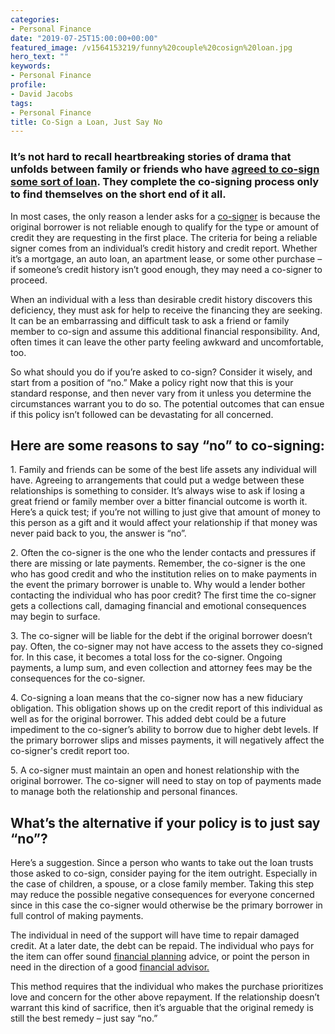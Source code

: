 ```yaml
---
categories:
- Personal Finance
date: "2019-07-25T15:00:00+00:00"
featured_image: /v1564153219/funny%20couple%20cosign%20loan.jpg
hero_text: ""
keywords:
- Personal Finance
profile:
- David Jacobs
tags:
- Personal Finance
title: Co-Sign a Loan, Just Say No
---
```

### It’s not hard to recall heartbreaking stories of drama that unfolds between family or friends who have [agreed to co-sign some sort of loan](https://navalign.com/updates/how-to-avoid-being-the-bank-of-mom-and-dad/). They complete the co-signing process only to find themselves on the short end of it all.

In most cases, the only reason a lender asks for a [co-signer](https://www.experian.com/blogs/ask-experian/cosigners-are-responsible-for-debt-repayment/) is because the original borrower is not reliable enough to qualify for the type or amount of credit they are requesting in the first place. The criteria for being a reliable signer comes from an individual’s credit history and credit report. Whether it’s a mortgage, an auto loan, an apartment lease, or some other purchase – if someone’s credit history isn’t good enough, they may need a co-signer to proceed.

When an individual with a less than desirable credit history discovers this deficiency, they must ask for help to receive the financing they are seeking. It can be an embarrassing and difficult task to ask a friend or family member to co-sign and assume this additional financial responsibility. And, often times it can leave the other party feeling awkward and uncomfortable, too.

So what should you do if you’re asked to co-sign? Consider it wisely, and start from a position of “no.” Make a policy right now that this is your standard response, and then never vary from it unless you determine the circumstances warrant you to do so. The potential outcomes that can ensue if this policy isn’t followed can be devastating for all concerned.

## Here are some reasons to say “no” to co-signing:

1\. Family and friends can be some of the best life assets any individual will have. Agreeing to arrangements that could put a wedge between these relationships is something to consider. It’s always wise to ask if losing a great friend or family member over a bitter financial outcome is worth it. Here’s a quick test; if you’re not willing to just give that amount of money to this person as a gift and it would affect your relationship if that money was never paid back to you, the answer is “no”.

2\. Often the co-signer is the one who the lender contacts and pressures if there are missing or late payments. Remember, the co-signer is the one who has good credit and who the institution relies on to make payments in the event the primary borrower is unable to. Why would a lender bother contacting the individual who has poor credit? The first time the co-signer gets a collections call, damaging financial and emotional consequences may begin to surface.

3\. The co-signer will be liable for the debt if the original borrower doesn’t pay. Often, the co-signer may not have access to the assets they co-signed for. In this case, it becomes a total loss for the co-signer. Ongoing payments, a lump sum, and even collection and attorney fees may be the consequences for the co-signer.

4\. Co-signing a loan means that the co-signer now has a new fiduciary obligation. This obligation shows up on the credit report of this individual as well as for the original borrower. This added debt could be a future impediment to the co-signer’s ability to borrow due to higher debt levels. If the primary borrower slips and misses payments, it will negatively affect the co-signer's credit report too.

5\. A co-signer must maintain an open and honest relationship with the original borrower. The co-signer will need to stay on top of payments made to manage both the relationship and personal finances.

## What’s the alternative if your policy is to just say “no”?

Here’s a suggestion. Since a person who wants to take out the loan trusts those asked to co-sign, consider paying for the item outright. Especially in the case of children, a spouse, or a close family member. Taking this step may reduce the possible negative consequences for everyone concerned since in this case the co-signer would otherwise be the primary borrower in full control of making payments.

The individual in need of the support will have time to repair damaged credit. At a later date, the debt can be repaid. The individual who pays for the item can offer sound [financial planning](https://navalign.com/what-we-do/fiduciary-financial-planning/) advice, or point the person in need in the direction of a good [financial advisor.](https://navalign.com/who-we-are/)

This method requires that the individual who makes the purchase prioritizes love and concern for the other above repayment. If the relationship doesn’t warrant this kind of sacrifice, then it’s arguable that the original remedy is still the best remedy – just say “no.”